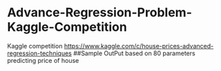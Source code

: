 # Advance-Regression-Problem-Kaggle-Competition
Kaggle competition https://www.kaggle.com/c/house-prices-advanced-regression-techniques
##Sample OutPut
based on 80 parameters predicting price of house
